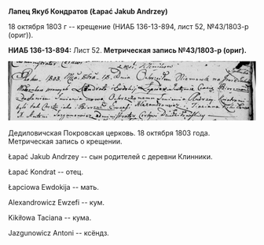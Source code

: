 **Лапец Якуб Кондратов (Łapać Jakub Andrzey)**

18 октября 1803 г -- крещение (НИАБ 136-13-894, лист 52, №43/1803-р
(ориг)).

**НИАБ 136-13-894:** Лист 52. **Метрическая запись №43/1803-р (ориг).**

![](./media/fdd5d984a1c7495be16775feaf1500c0ec4edbbd.png)

Дедиловичская Покровская церковь. 18 октября 1803 года. Метрическая
запись о крещении.

Łapać Jakub Andrzey -- сын родителей с деревни Клинники.

Łapać Kondrat -- отец.

Łapciowa Ewdokija -- мать.

Alexandrowicz Ewzefi -- кум.

Kikiłowa Taciana -- кума.

Jazgunowicz Antoni -- ксёндз.
